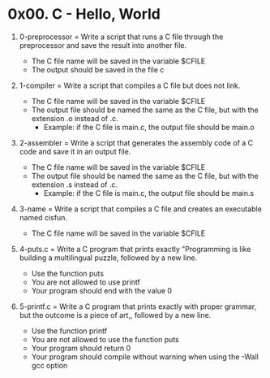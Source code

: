 # 0x00. C - Hello, World

1. 0-preprocessor = Write a script that runs a C file through the preprocessor and save the result into another file.

	* The C file name will be saved in the variable $CFILE
	* The output should be saved in the file c
2. 1-compiler = Write a script that compiles a C file but does not link.

	* The C file name will be saved in the variable $CFILE
	* The output file should be named the same as the C file, but with the extension .o instead of .c.
		* Example: if the C file is main.c, the output file should be main.o
3. 2-assembler = Write a script that generates the assembly code of a C code and save it in an output file.

	* The C file name will be saved in the variable $CFILE
	* The output file should be named the same as the C file, but with the extension .s instead of .c.
		* Example: if the C file is main.c, the output file should be main.s
4. 3-name = Write a script that compiles a C file and creates an executable named cisfun.

	* The C file name will be saved in the variable $CFILE
5. 4-puts.c = Write a C program that prints exactly "Programming is like building a multilingual puzzle, followed by a new line.

	* Use the function puts
	* You are not allowed to use printf
	* Your program should end with the value 0
6. 5-printf.c = Write a C program that prints exactly with proper grammar, but the outcome is a piece of art,, followed by a new line.

	* Use the function printf
	* You are not allowed to use the function puts
	* Your program should return 0
	* Your program should compile without warning when using the -Wall gcc option
